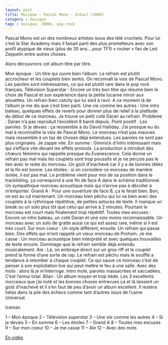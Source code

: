 ```yaml
---
layout: post
title: Musique : Pascal Mono - Intact (2006)
category : musique
tags : musique, 2000s, pop-rock
---
```


Pascal Mono est un des nombreux artistes issus des télé crochets. Pour lui c’est la Star Academy mais il faisait parti des plus prometteurs avec son profil atypique de vieux (plus de 30 ans….pour TF1) « rocker » fan de Led Zeppelin entre autres choses.

Alors découvrons cet album titre par titre.

Mon époque : Un titre qui ouvre bien l’album. Le refrain est plutôt accrocheur et les couplets bien sentis. On reconnaît la voix de Pascal Mono. Les paroles sont intéressantes, ce qui est plutôt rare dans le pop rock français.
Télévision Superstar : Encore un très bon titre qui résume bien le choix de Pascal et son expérience dans la petite lucarne miroir aux alouettes. Un refrain bien catchy qui lui sied à ravir. A ce moment là de l’album je me dis que c’est bien parti.
Une vie comme les autres : Une intro bateau, quelques effets de reverb pour donner plus de relief à la platitude du début de ce morceau. Je trouve un petit coté Daran au refrain. Problème : Daran n’a pas reproduit l’excellent 8 barré depuis. Point positif : Les paroles.
Si je devais : ça ressemble à du David Halliday. J’ai presque eu du mal à reconnaître la voix de Pascal Mono. Le morceau n’est pas mauvais mais ressemble à un tas de choses déjà entendues. Les paroles ne sont pas plus originales. Je zappe vite.
En somme : Gimmick d’intro intéressant mais qui s’efface vite devant les effets protools. La production a introduit des chœurs féminins qui rappelle presque du Evanescence. Cela donne un refrain pas mal mais les couplets sont trop poussifs et je ne perçois pas le lien avec le reste du morceau. Un goût d’inachevé car il y a de bonnes idées et la fin est bonne.
Les étoiles : si on considère ce morceau de manière isolée, il est pas mal. Le problème vient pour moi de sa position dans le tracklisting. ça correspond à une fin de face A dans le schéma traditionnel. Un sympathique morceau acoustique mais qui n’arrive pas à décoller à m’emporter.
Grand A : Pour une ouverture de face B, ça le ferait bien. Bon, on est au cd maintenant. Un morceau bien pêchu qui lui va bien avec des couplets à la rythmique répétitive, de petites astuces de texte. Il manque un break ou un solo plus tôt que celui qui arrive à 2 minutes. Pourtant le morceau est court mais finalement trop répétitif.
Toutes mes excuses : Encore un intro bateau, un coté Daran et une voix moins reconnaissable. Un morceau avec un solo de gratte aussi ce qui est assez rare, même si il est très court.
Sur mon coeur : Un style différent, ensuite. Un refrain qui passe bien. Des effets qui m’ont rappelé un vieux morceau de Prohom.
Je me casse : Un morceau acoustique bien interprété et avec quelques trouvailles de texte encore. Dommage que le refrain semble déjà entendu musicalement.
Aie : Là, on embraye direct sur un gros riff et le couplet prend la forme d’une sorte de rap. Le refrain est pêchu mais le soufflé a tendance à retomber à chaque couplet. Ce qui sauve ce morceau c’est de penser à son exploitation live qui peut mettre le feu à une salle.
Avec des mots : alors là je m’interroge. Intro mole, paroles massacrées et saccadées. C’est l’ennui total.
Bilan : Un album moyen et trop tiède. Les 3 excellents morceaux que j’ai noté et les bonnes choses entrevues ça et là laissent un goût d’inachevé et il s’en faut de peu d’avoir un album excellent. Il restera hélas dans la pile des échecs comme tant d’autres issus de l’usine Universal.

Iceman

1 – Mon époque
2 – Télévision superstar
3 – Une vie comme les autres
4 – Si je devais
5 – En somme
6 – Les étoiles
7 – Grand A
8 – Toutes mes excuses
9 – Sur mon coeur
10 – Je me casse
11 – Aïe
12 – Avec des mots

[En vidéo](https://www.youtube.com/watch?v=bX4mMVTzYcM?rel=0)
